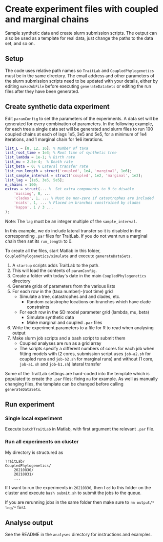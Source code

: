 # Create experiment files with coupled and marginal chains

Sample synthetic data and create slurm submission scripts. The output can also be used as a template for real data, just change the paths to the data set, and so on.

## Setup
The code uses relative path names so `TraitLab` and `CoupledPhylogenetics` must be in the same directory. The email address and other parameters of the slurm submission scripts need to be updated with your details, either by editing `makeJobFile` before executing `generateDataSets` or editing the run files after they have been generated.

## Create synthetic data experiment
Edit  `paramConfig` to set the parameters of the experiments. A data set will be generated for every combination of parameters. In the following example, for each tree a single data set will be generated and slurm files to run 100 coupled chains at each of lags 1e5, 3e5 and 5e5, for a minimum of 1e4 iterations, and 1 marginal chain for 1e6 iterations.
```matlab
list_L = [8, 12, 16]; % Number of taxa
list_root_time = 1e3; % Root time of synthetic tree
list_lambda = 1e-1; % Birth rate
list_mu = 2.5e-4;  % Death rate
list_beta = 0; % Lateral transfer rate
list_run_length = struct('coupled', 1e4, 'marginal', 1e6);
list_sample_interval = struct('coupled', 1e2, 'marginal', 1e2);
list_lag = [1e5, 3e5, 5e5];
n_chains = 100;
extras = struct(... %  Set extra components to 0 to disable
    'missing', 0, ...
    'clades', 1, ... % Must be non-zero if catastrophes are included
    'ncats', 1, ... % Placed on branches constrained by clades
    'kappa', 1 / 3 ...
);
```
Note: The `lag` must be an integer multiple of the `sample_interval`.

In this example, we do include lateral transfer so it is disabled in the corresponding `.par` files for TraitLab. If you do not want run a marginal chain then set its `run_length` to 0.

To create all the files, start Matlab in this folder, `CoupledPhylogenetics/simulate` and execute `generateDataSets`.

1. A `startup` scripts adds TraitLab to the path.
2. This will load the contents of `paramConfig`.
3. Create a folder with today's date in the main `CoupledPhylogenetics` directory
4. Generate grids of parameters from the various lists
5. For each row in the (taxa number)-(root time) grid
    * Simulate a tree, catastrophes and and clades, etc.
        * Random catastrophe locations on branches which have clade constraints
    * For each row in the SD model parameter grid (lambda, mu, beta)
        * Simulate synthetic data
        * Make marginal and coupled `.par` files
6. Write the experiment parameters to a file for R to read when analysing output
7. Make slurm job scripts and a bash script to submit them
    * Coupled analyses are run as a grid array
    * The scripts specify a different numbers of cores for each job when fitting models with (2 cores, submission script uses `job-a2.sh` for coupled runs and `job-b2.sh` for marginal runs) and without (1 core, `job-a1.sh` and `job-b1.sh`) lateral transfer

Some of the TraitLab settings are hard-coded into the template which is populated to create the `.par` files; fixing `mu` for example. As well as manually changing files, the template can be changed before calling `generateDataSets`.

## Run experiment

### Single local experiment
Execute `batchTraitLab` in Matlab, with first argument the relevant `.par` file.

### Run all experiments on cluster

My directory is structured as
```
TraitLab/
CoupledPhylogenetics/
    20210830/
    20210831/
    ...
```
If I want to run the experiments in `20210830`, then I `cd` to this folder on the cluster and execute `bash submit.sh` to submit the jobs to the queue.

If you are rerunning jobs in the same folder then make sure to `rm output/* log/*` first.

## Analyse output
See the README in the `analyses` directory for instructions and examples.
